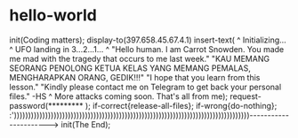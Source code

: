 # hello-world
init(Coding matters);
display-to(397.658.45.67.4.1)
insert-text(
^
Initializing...
^
UFO landing in 3...2...1...
^
"Hello human. I am Carrot Snowden. You made me mad with the tragedy that occurs to me last week."
"KAU MEMANG SEORANG PENOLONG KETUA KELAS YANG MEMANG PEMALAS, MENGHARAPKAN ORANG, GEDIK!!!"
"I hope that you learn from this lesson."
"Kindly please contact me on Telegram to get back your personal files."
-HS
^
More attacks coming soon. That's all from me);
request-password(********* );
if-correct{release-all-files};
if-wrong{do-nothing};
:')))))))))))))))))))))))))))))))))))))))))))))))))))))))))))))))))))))))))))))))))))---------------------->
init(The End);
